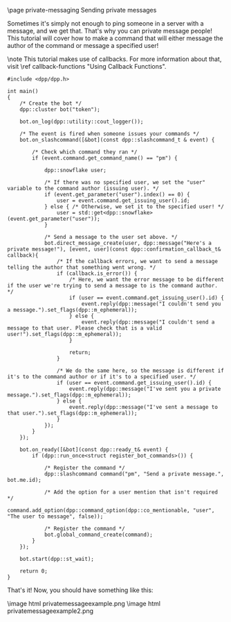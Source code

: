 \page private-messaging Sending private messages

Sometimes it's simply not enough to ping someone in a server with a message, and we get that. That's why you can private message people! This tutorial will cover how to make a command that will either message the author of the command or message a specified user!

\note This tutorial makes use of callbacks. For more information about that, visit \ref callback-functions "Using Callback Functions".

~~~~~~~~~~{.cpp}
#include <dpp/dpp.h>

int main()
{
    /* Create the bot */
    dpp::cluster bot("token");

    bot.on_log(dpp::utility::cout_logger());

    /* The event is fired when someone issues your commands */
    bot.on_slashcommand([&bot](const dpp::slashcommand_t & event) {

        /* Check which command they ran */
        if (event.command.get_command_name() == "pm") {

            dpp::snowflake user;

            /* If there was no specified user, we set the "user" variable to the command author (issuing user). */
            if (event.get_parameter("user").index() == 0) {
                user = event.command.get_issuing_user().id;
            } else { /* Otherwise, we set it to the specified user! */
                user = std::get<dpp::snowflake>(event.get_parameter("user"));
            }

            /* Send a message to the user set above. */
            bot.direct_message_create(user, dpp::message("Here's a private message!"), [event, user](const dpp::confirmation_callback_t& callback){
                /* If the callback errors, we want to send a message telling the author that something went wrong. */
                if (callback.is_error()) {
                    /* Here, we want the error message to be different if the user we're trying to send a message to is the command author. */
                    if (user == event.command.get_issuing_user().id) {
                        event.reply(dpp::message("I couldn't send you a message.").set_flags(dpp::m_ephemeral));
                    } else {
                        event.reply(dpp::message("I couldn't send a message to that user. Please check that is a valid user!").set_flags(dpp::m_ephemeral));
                    }

                    return;
                }

                /* We do the same here, so the message is different if it's to the command author or if it's to a specified user. */
                if (user == event.command.get_issuing_user().id) {
                    event.reply(dpp::message("I've sent you a private message.").set_flags(dpp::m_ephemeral));
                } else {
                    event.reply(dpp::message("I've sent a message to that user.").set_flags(dpp::m_ephemeral));
                }
            });
        }
    });

    bot.on_ready([&bot](const dpp::ready_t& event) {
        if (dpp::run_once<struct register_bot_commands>()) {

            /* Register the command */
            dpp::slashcommand command("pm", "Send a private message.", bot.me.id);

            /* Add the option for a user mention that isn't required */
            command.add_option(dpp::command_option(dpp::co_mentionable, "user", "The user to message", false));

            /* Register the command */
            bot.global_command_create(command);
        }
    });

    bot.start(dpp::st_wait);

    return 0;
}
~~~~~~~~~~

That's it! Now, you should have something like this:

\image html privatemessageexample.png
\image html privatemessageexample2.png